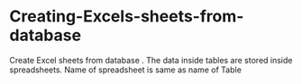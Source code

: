 # Creating-Excels-sheets-from-database
Create Excel sheets from database . The data inside tables are stored inside spreadsheets. Name of spreadsheet is same as name of Table
